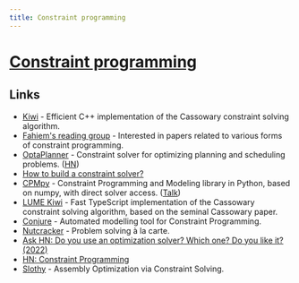 ```yaml
---
title: Constraint programming
---
```


# [Constraint programming](https://en.wikipedia.org/wiki/Constraint_programming)

## Links

- [Kiwi](https://github.com/nucleic/kiwi) - Efficient C++ implementation of the Cassowary constraint solving algorithm.
- [Fahiem's reading group](http://www.cs.toronto.edu/~ozan/cpgroup/) - Interested in papers related to various forms of constraint programming.
- [OptaPlanner](https://www.optaplanner.org/) - Constraint solver for optimizing planning and scheduling problems. ([HN](https://news.ycombinator.com/item?id=24761714))
- [How to build a constraint solver?](https://opensourc.es/blog/constraint-solver-1/)
- [CPMpy](https://github.com/CPMpy/cpmpy) - Constraint Programming and Modeling library in Python, based on numpy, with direct solver access. ([Talk](https://www.youtube.com/watch?v=A4mmmDAdusQ))
- [LUME Kiwi](https://github.com/lume/kiwi) - Fast TypeScript implementation of the Cassowary constraint solving algorithm, based on the seminal Cassowary paper.
- [Conjure](https://github.com/conjure-cp/conjure) - Automated modelling tool for Constraint Programming.
- [Nutcracker](https://github.com/TomasMikula/nutcracker) - Problem solving à la carte.
- [Ask HN: Do you use an optimization solver? Which one? Do you like it? (2022)](https://news.ycombinator.com/item?id=31099186)
- [HN: Constraint Programming](https://news.ycombinator.com/item?id=32797543)
- [Slothy](https://github.com/slothy-optimizer/slothy) - Assembly Optimization via Constraint Solving.
